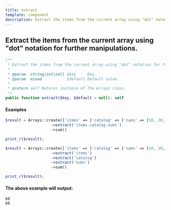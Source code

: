 ```yaml
---
title: extract
template: component
description: Extract the items from the current array using "dot" notation for further manipulations.
---
```


<h2 class="font-normal text-lg">
Extract the items from the current array using "dot" notation for further manipulations.
</h2>

```php
/**
 * Extract the items from the current array using "dot" notation for further manipulations.
 *
 * @param  string|int|null $key     Key.
 * @param  mixed           $default Default value.
 *
 * @return self Returns instance of The Arrays class.
 */
public function extract($key, $default = null): self
```

#### Examples

```php
$result = Arrays::create(['items' => ['catalog' => ['nums' => [10, 20, 30]]]])
                    ->extract('items.catalog.nums')
                    ->sum()

print_r($result);

$result = Arrays::create(['items' => ['catalog' => ['nums' => [10, 20, 30]]]])
                    ->extract('items')
                    ->extract('catalog')
                    ->extract('nums')
                    ->sum()

print_r($result);
```

#### The above example will output:

```text
60
60
```
